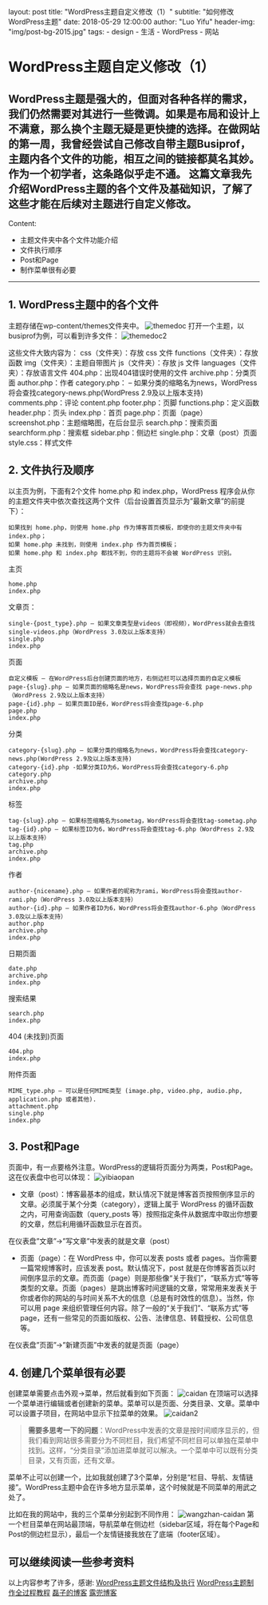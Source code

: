 layout:     post
title:      "WordPress主题自定义修改（1）"
subtitle:   "如何修改WordPress主题"
date:       2018-05-29 12:00:00
author:     "Luo Yifu"
header-img: "img/post-bg-2015.jpg"
tags:
    - design
    - 生活
    - WordPress
    - 网站

# WordPress主题自定义修改（1）

WordPress主题是强大的，但面对各种各样的需求，我们仍然需要对其进行一些微调。如果是布局和设计上不满意，那么换个主题无疑是更快捷的选择。在做网站的第一周，我曾经尝试自己修改自带主题Busiprof，主题内各个文件的功能，相互之间的链接都莫名其妙。作为一个初学者，这条路似乎走不通。
这篇文章我先介绍WordPress主题的各个文件及基础知识，了解了这些才能在后续对主题进行自定义修改。
---
Content:
* 主题文件夹中各个文件功能介绍
* 文件执行顺序
* Post和Page
* 制作菜单很有必要

---
## 1. WordPress主题中的各个文件
主题存储在wp-content/themes文件夹中。
![themedoc](/img/in-post/themedoc1.jpg)
打开一个主题，以busiprof为例，可以看到许多文件：
![themedoc2](/img/in-post/themedoc2.jpg)

这些文件大致内容为：
    css（文件夹）：存放 css 文件
    functions（文件夹）：存放函数
    img（文件夹）：主题自带图片
    js（文件夹）：存放 js 文件
    languages（文件夹）：存放语言文件
    404.php：出现404错误时使用的文件
    archive.php：分类页面
    author.php：作者
    category.php： – 如果分类的缩略名为news，WordPress将会查找category-news.php(WordPress 2.9及以上版本支持) 
    comments.php：评论
    content.php
    footer.php：页脚
    functions.php：定义函数
    header.php：页头
    index.php：首页
    page.php：页面（page）
    screenshot.php：主题缩略图，在后台显示
    search.php：搜索页面
    searchform.php：搜索框
    sidebar.php：侧边栏
    single.php：文章（post）页面
    style.css：样式文件

## 2. 文件执行及顺序

 以主页为例，下面有2个文件 home.php 和 index.php，WordPress 程序会从你的主题文件夹中依次查找这两个文件（后台设置首页显示为”最新文章”的前提下）：

    如果找到 home.php，则使用 home.php 作为博客首页模板，即使你的主题文件夹中有 index.php；
    如果 home.php 未找到，则使用 index.php 作为首页模板；
    如果 home.php 和 index.php 都找不到，你的主题将不会被 WordPress 识别。

主页

    home.php
    index.php

文章页：

    single-{post_type}.php – 如果文章类型是videos（即视频），WordPress就会去查找single-videos.php（WordPress 3.0及以上版本支持）
    single.php
    index.php

页面

    自定义模板 – 在WordPress后台创建页面的地方，右侧边栏可以选择页面的自定义模板
    page-{slug}.php – 如果页面的缩略名是news，WordPress将会查找 page-news.php（WordPress 2.9及以上版本支持）
    page-{id}.php – 如果页面ID是6，WordPress将会查找page-6.php
    page.php
    index.php

分类

    category-{slug}.php – 如果分类的缩略名为news，WordPress将会查找category-news.php(WordPress 2.9及以上版本支持)
    category-{id}.php -如果分类ID为6，WordPress将会查找category-6.php
    category.php
    archive.php
    index.php

标签

    tag-{slug}.php – 如果标签缩略名为sometag，WordPress将会查找tag-sometag.php
    tag-{id}.php – 如果标签ID为6，WordPress将会查找tag-6.php（WordPress 2.9及以上版本支持）
    tag.php
    archive.php
    index.php

作者

    author-{nicename}.php – 如果作者的昵称为rami，WordPress将会查找author-rami.php（WordPress 3.0及以上版本支持）
    author-{id}.php – 如果作者ID为6，WordPress将会查找author-6.php（WordPress 3.0及以上版本支持）
    author.php
    archive.php
    index.php

日期页面

    date.php
    archive.php
    index.php

搜索结果

    search.php
    index.php

404 (未找到)页面

    404.php
    index.php

附件页面

    MIME_type.php – 可以是任何MIME类型 (image.php, video.php, audio.php, application.php 或者其他).
    attachment.php
    single.php
    index.php

## 3. Post和Page
页面中，有一点要格外注意。WordPress的逻辑将页面分为两类，Post和Page。这在仪表盘中也可以体现：
![yibiaopan](/img/in-post/yibiaopan.jpg)

* 文章（post）：博客最基本的组成，默认情况下就是博客首页按照倒序显示的文章。必须属于某个分类（category），逻辑上属于 WordPress 的循环函数之内，可用查询函数（query_posts 等）按照指定条件从数据库中取出你想要的文章，然后利用循环函数显示在首页。

在仪表盘”文章”->”写文章”中发表的就是文章（post）

* 页面（page）：在 WordPress 中，你可以发表 posts 或者 pages。当你需要一篇常规博客时，应该发表 post。默认情况下，post 就是在你博客首页以时间倒序显示的文章。而页面（page）则是那些像“关于我们”，“联系方式”等等类型的文章。页面（pages）是跳出博客时间逻辑的文章，常常用来发表关于你或者你的网站的与时间关系不大的信息（总是有时效性的信息）。当然，你可以用 page 来组织管理任何内容。除了一般的“关于我们”、“联系方式”等 page，还有一些常见的页面如版权、公告、法律信息、转载授权、公司信息等。

在仪表盘”页面”->”新建页面”中发表的就是页面（page）

## 4. 创建几个菜单很有必要
创建菜单需要点击外观->菜单，然后就看到如下页面：
![caidan](/img/in-post/caidan.jpg)
在顶端可以选择一个菜单进行编辑或者创建新的菜单。菜单可以是页面、分类目录、文章。菜单中可以设置子项目，在网站中显示下拉菜单的效果。
![caidan2](/img/in-post/caidan2.jpg)

> **需要多思考一下的问题**：WordPress中发表的文章是按时间顺序显示的，但我们看到网站很多需要分为不同栏目，我们希望不同栏目可以单独在菜单中找到。这样，“分类目录”添加进菜单就可以解决。一个菜单中可以既有分类目录，又有页面，还有文章。

菜单不止可以创建一个，比如我就创建了3个菜单，分别是“栏目、导航、友情链接”。WordPress主题中会在许多地方显示菜单，这个时候就是不同菜单的用武之处了。

比如在我的网站中，我的三个菜单分别起到不同作用：
![wangzhan-caidan](/img/in-post/wangzhan_caidan.jpg)
第一个栏目菜单在网站最顶端，导航菜单在侧边栏（sidebar区域，将在每个Page和Post的侧边栏显示），最后一个友情链接我放在了底端（footer区域）。



## 可以继续阅读一些参考资料
以上内容参考了许多，感谢:
[WordPress主题文件结构及执行](https://blog.csdn.net/liuxuekai/article/details/52371894)
[WordPress主题制作全过程教程](https://www.ludou.org/create-wordpress-themes-prepare.html)
[磊子的博客](http://www.favortt.com/)
[露兜博客](https://www.ludou.org/)
